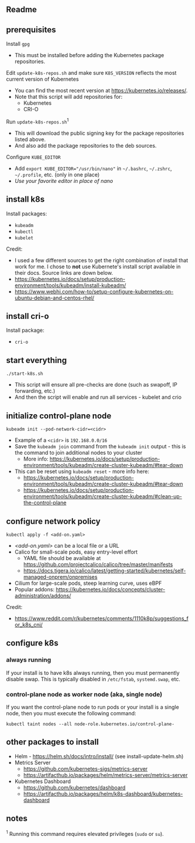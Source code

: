 ## Readme

## prerequisites

Install `gpg`
- This must be installed before adding the Kubernetes package repositories.

Edit `update-k8s-repos.sh` and make sure `K8S_VERSION` reflects the most current version of Kubernetes
- You can find the most recent version at https://kubernetes.io/releases/.
- Note that this script will add repositories for:
  - Kubernetes
  - CRI-O

Run `update-k8s-repos.sh`<sup>1</sup>
- This will download the public signing key for the package repositories listed above.
- And also add the package repositories to the deb sources.

Configure `KUBE_EDITOR`
- Add `export KUBE_EDITOR="/usr/bin/nano"` in `~/.bashrc`, `~/.zshrc`, `~/.profile`, etc. (only in one place)
- *Use your favorite editor in place of nano*

## install k8s

Install packages:
- `kubeadm`
- `kubectl`
- `kubelet`

Credit:
- I used a few different sources to get the right combination of install that work for me. I chose to **not** use Kubernete's install script available in their docs. Source links are down below.
- https://kubernetes.io/docs/setup/production-environment/tools/kubeadm/install-kubeadm/
- https://www.webhi.com/how-to/setup-configure-kubernetes-on-ubuntu-debian-and-centos-rhel/

## install cri-o

Install package:
- `cri-o`

## start everything

```
./start-k8s.sh
```
- This script will ensure all pre-checks are done (such as swapoff, IP forwarding, etc.)
- And then the script will enable and run all services - kubelet and crio

## initialize control-plane node

```
kubeadm init --pod-network-cidr=<cidr>
```
- Example of a `<cidr>` is `192.168.0.0/16`
- Save the `kubeadm join` command from the `kubeadm init` output - this is the command to join additional nodes to your cluster
  - More info: https://kubernetes.io/docs/setup/production-environment/tools/kubeadm/create-cluster-kubeadm/#tear-down
- This can be reset using `kubeadm reset` - more info here:
  - https://kubernetes.io/docs/setup/production-environment/tools/kubeadm/create-cluster-kubeadm/#tear-down
  - https://kubernetes.io/docs/setup/production-environment/tools/kubeadm/create-cluster-kubeadm/#clean-up-the-control-plane

## configure network policy

```
kubectl apply -f <add-on.yaml>
```
- *<add-on.yaml>* can be a local file or a URL
- Calico for small-scale pods, easy entry-level effort
  - YAML file should be available at https://github.com/projectcalico/calico/tree/master/manifests
  - https://docs.tigera.io/calico/latest/getting-started/kubernetes/self-managed-onprem/onpremises
- Cilium for large-scale pods, steep learning curve, uses eBPF
- Popular addons: https://kubernetes.io/docs/concepts/cluster-administration/addons/

Credit:
- https://www.reddit.com/r/kubernetes/comments/1110k8p/suggestions_for_k8s_cni/

## configure k8s

### always running
If your install is to have k8s always running, then you must permanently disable swap. This is typically disabled in `/etc/fstab`, `systemd.swap`, etc.

### control-plane node as worker node (aka, single node)
If you want the control-plane node to run pods or your install is a single node, then you must execute the following command:
```
kubectl taint nodes --all node-role.kubernetes.io/control-plane-
```

## other packages to install

- Helm - https://helm.sh/docs/intro/install/ (see install-update-helm.sh)
- Metrics Server
  - https://github.com/kubernetes-sigs/metrics-server
  - https://artifacthub.io/packages/helm/metrics-server/metrics-server
- Kubernetes Dashboard
  - https://github.com/kubernetes/dashboard
  - https://artifacthub.io/packages/helm/k8s-dashboard/kubernetes-dashboard

## notes

<sup>1</sup> Running this command requires elevated privileges (`sudo` or `su`).
